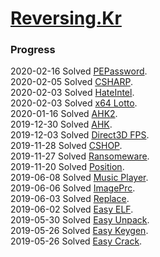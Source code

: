 # [Reversing.Kr](http://reversing.kr/)

### Progress
2020-02-16 Solved [PEPassword](./PEPassword).  
2020-02-05 Solved [CSHARP](./CSHARP).  
2020-02-03 Solved [HateIntel](./HateIntel).  
2020-02-03 Solved [x64 Lotto](./Lotto).  
2020-01-16 Solved [AHK2](./AHK2).  
2019-12-30 Solved [AHK](./AHK).  
2019-12-03 Solved [Direct3D FPS](./Direct3D_FPS).  
2019-11-28 Solved [CSHOP](./CSHOP).  
2019-11-27 Solved [Ransomeware](./ransomware).  
2019-11-20 Solved [Position](./Position).  
2019-06-08 Solved [Music Player](./Music_Player).  
2019-06-06 Solved [ImagePrc](./ImagePrc).  
2019-06-03 Solved [Replace](./Replace).  
2019-06-02 Solved [Easy ELF](./Easy_ELF).  
2019-05-30 Solved [Easy Unpack](./Easy_UnpackMe).  
2019-05-26 Solved [Easy Keygen](./Easy_KeygenMe).  
2019-05-26 Solved [Easy Crack](./Easy_CrackMe).  